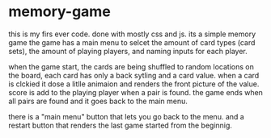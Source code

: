 ﻿#  memory-game
 
  this is my firs ever code. done with mostly css and js.
  its a simple memory game 
  the game has a main menu to selcet the amount of card types (card sets), the amount of playing players, and naming inputs for each player.
  
  when the game start, the cards are being shuffled to random locations on the board, each card has only a back sytling and a card value. 
  when a card is clckied it dose a litlle animaion and renders the front picture of the value. 
  score is add to the playing player when a pair is found. the game ends when all pairs are found and it goes back to the main menu.
  
  there is a "main menu" button that lets you go back to the menu. 
  and a restart button that renders the last game started from the beginnig.
